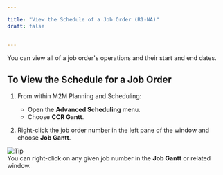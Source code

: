```yaml
---

title: "View the Schedule of a Job Order (R1-NA)"
draft: false


---
```


You can view all of a job order's operations and their start and end dates.

## To View the Schedule for a Job Order

1. From within M2M Planning and Scheduling:
   - Open the **Advanced Scheduling** menu.
   - Choose **CCR Gantt**.
   
2. Right-click the job order number in the left pane of the window and choose **Job Gantt**.

![Tip](image\tip.gif)  
You can right-click on any given job number in the **Job Gantt** or related window.
